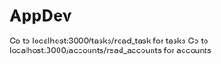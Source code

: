 # AppDev

Go to localhost:3000/tasks/read_task for tasks
Go to localhost:3000/accounts/read_accounts for accounts
